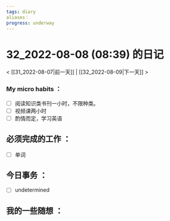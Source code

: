 ```yaml
---
tags: diary
aliases：
progress: underway
---
```

# 32_2022-08-08 (08:39) 的日记
< [[31_2022-08-07|前一天]] | [[32_2022-08-09|下一天]] >

### My micro habits ：
- [ ] 阅读知识类书刊一小时，不限种类。
- [ ] 视频课两小时
- [ ] 酌情而定，学习英语

## 必须完成的工作 ：
- [ ] 单词

## 今日事务 ：
- [ ] undetermined

## 我的一些随想 ：
